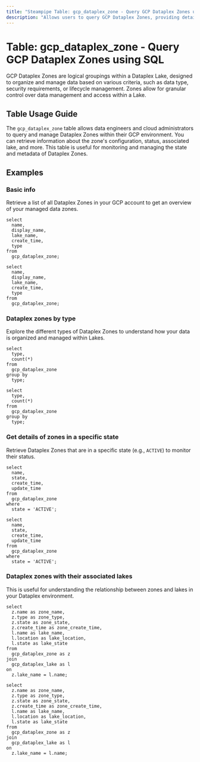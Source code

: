 ```yaml
---
title: "Steampipe Table: gcp_dataplex_zone - Query GCP Dataplex Zones using SQL"
description: "Allows users to query GCP Dataplex Zones, providing detailed information about each zone's configuration, status, and associated lake."
---
```


# Table: gcp_dataplex_zone - Query GCP Dataplex Zones using SQL

GCP Dataplex Zones are logical groupings within a Dataplex Lake, designed to organize and manage data based on various criteria, such as data type, security requirements, or lifecycle management. Zones allow for granular control over data management and access within a Lake.

## Table Usage Guide

The `gcp_dataplex_zone` table allows data engineers and cloud administrators to query and manage Dataplex Zones within their GCP environment. You can retrieve information about the zone's configuration, status, associated lake, and more. This table is useful for monitoring and managing the state and metadata of Dataplex Zones.

## Examples

### Basic info
Retrieve a list of all Dataplex Zones in your GCP account to get an overview of your managed data zones.

```sql+postgres
select
  name,
  display_name,
  lake_name,
  create_time,
  type
from
  gcp_dataplex_zone;
```

```sql+sqlite
select
  name,
  display_name,
  lake_name,
  create_time,
  type
from
  gcp_dataplex_zone;
```

### Dataplex zones by type
Explore the different types of Dataplex Zones to understand how your data is organized and managed within Lakes.

```sql+postgres
select
  type,
  count(*)
from
  gcp_dataplex_zone
group by
  type;
```

```sql+sqlite
select
  type,
  count(*)
from
  gcp_dataplex_zone
group by
  type;
```

### Get details of zones in a specific state
Retrieve Dataplex Zones that are in a specific state (e.g., `ACTIVE`) to monitor their status.

```sql+postgres
select
  name,
  state,
  create_time,
  update_time
from
  gcp_dataplex_zone
where
  state = 'ACTIVE';
```

```sql+sqlite
select
  name,
  state,
  create_time,
  update_time
from
  gcp_dataplex_zone
where
  state = 'ACTIVE';
```

### Dataplex zones with their associated lakes
This is useful for understanding the relationship between zones and lakes in your Dataplex environment.

```sql+postgres
select
  z.name as zone_name,
  z.type as zone_type,
  z.state as zone_state,
  z.create_time as zone_create_time,
  l.name as lake_name,
  l.location as lake_location,
  l.state as lake_state
from
  gcp_dataplex_zone as z
join
  gcp_dataplex_lake as l
on
  z.lake_name = l.name;
```

```sql+sqlite
select
  z.name as zone_name,
  z.type as zone_type,
  z.state as zone_state,
  z.create_time as zone_create_time,
  l.name as lake_name,
  l.location as lake_location,
  l.state as lake_state
from
  gcp_dataplex_zone as z
join
  gcp_dataplex_lake as l
on
  z.lake_name = l.name;
```